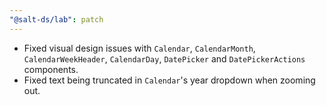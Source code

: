 ```yaml
---
"@salt-ds/lab": patch
---
```


- Fixed visual design issues with `Calendar`, `CalendarMonth`, `CalendarWeekHeader`, `CalendarDay`, `DatePicker` and `DatePickerActions` components.
- Fixed text being truncated in `Calendar`'s year dropdown when zooming out.
